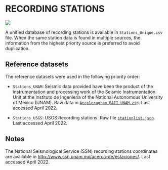 # RECORDING STATIONS

![](recording_stations.png)

A unified database of recording stations is available in `Stations_Unique.csv` file.
When the same station data is found in multiple sources, the information from the highest priority source is preferred to avoid duplication.


## Reference datasets

The reference datasets were used in the following priority order:

- `Stations_UNAM`: Seismic data provided have been the product of the instrumentation and processing work of the Seismic Instrumentation Unit at the Instituto de Ingenieria of the National Autonomous University of Mexico (UNAM). Raw data in [`Accelerogram_RAII_UNAM.zip`](http://aplicaciones.iingen.unam.mx/AcelerogramasRSM/). Last accessed April 2022.

- `Stations_USGS`: USGS Recording stations. Raw file [`stationlist.json`](https://earthquake.usgs.gov/product/shakemap/usp0002jwe/atlas/1594165429053/download/stationlist.json). Last accessed April 2022.


## Notes

The National Seismological Service (SSN) recording stations coordinates are available in http://www.ssn.unam.mx/acerca-de/estaciones/. Last accessed April 2022.
